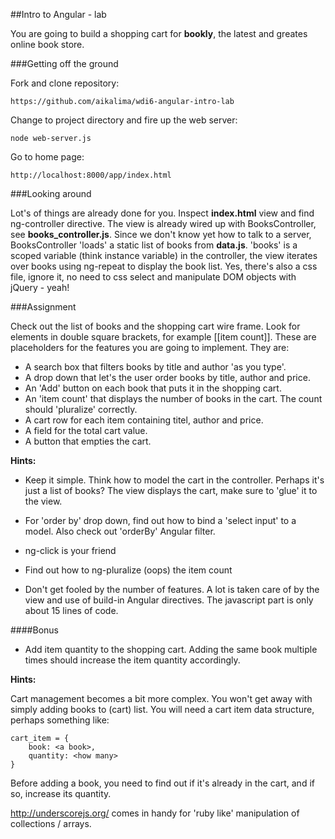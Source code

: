 ##Intro to Angular - lab

You are going to build a shopping cart for **bookly**, the latest and greates online book store.

###Getting off the ground

Fork and clone repository:

	https://github.com/aikalima/wdi6-angular-intro-lab

Change to project directory and fire up the web server:

	node web-server.js
	
Go to home page:

	http://localhost:8000/app/index.html

###Looking around

Lot's of things are already done for you. Inspect **index.html** view and find ng-controller directive. The view is already wired up with BooksController, see **books_controller.js**. Since we don't know yet how to talk to a server, BooksController 'loads' a static list of books from **data.js**. 'books' is a scoped variable (think instance variable) in the controller, the view iterates over books using ng-repeat to display the book list. Yes, there's also a css file, ignore it, no need to css select and manipulate DOM objects with jQuery - yeah!

###Assignment
	
Check out the list of books and the shopping cart wire frame. Look for elements in double square brackets, for example [[item count]]. These are placeholders for the features you are going to implement. They are:

-	A search box that filters books by title and author 'as you type'.
-	A drop down that let's the user order books by title, author and price.
-	An 'Add' button on each book that puts it in the shopping cart.
-	An 'item count' that displays the number of books in the cart. The count should 'pluralize' correctly.
-	A cart row for each item containing titel, author and price.
-	A field for the total cart value.
-	A button that empties the cart.	

**Hints:**

- Keep it simple. Think how to model the cart in the controller. Perhaps it's just a list of books? The view displays the cart, make sure to 'glue' it to the view.

- For 'order by' drop down, find out how to bind a 'select input' to a model. Also check out 'orderBy' Angular filter.

- ng-click is your friend

- Find out how to ng-pluralize (oops) the item count

- Don't get fooled by the number of features. A lot is taken care of by the view and use of build-in Angular directives. The javascript part is only about 15 lines of code. 
  
####Bonus

- Add item quantity to the shopping cart. Adding the same book multiple times should increase the item quantity accordingly.

**Hints:**

Cart management becomes a bit more complex. You won't get away with simply adding books to (cart) list. You will need a cart item data structure, perhaps something like:

	cart_item = {
		book: <a book>,
		quantity: <how many>
	} 

Before adding a book, you need to find out if it's already in the cart, and if so, increase its quantity.

http://underscorejs.org/ comes in handy for 'ruby like' manipulation of collections / arrays.






	

	
	
